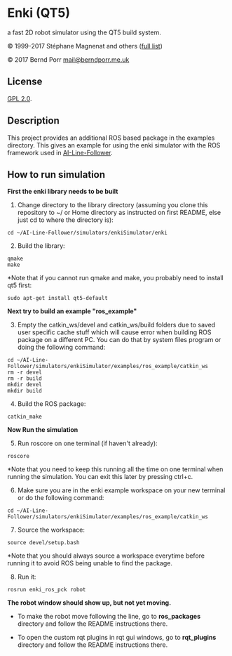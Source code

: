# Enki (QT5)

a fast 2D robot simulator using the QT5 build system.

© 1999-2017 Stéphane Magnenat and others ([full list](AUTHORS))

© 2017 Bernd Porr <mail@berndporr.me.uk>


## License

[GPL 2.0](LICENSE).

## Description
This project provides an additional ROS based package in the examples directory. This gives an example for using the enki simulator with the ROS framework used in [AI-Line-Follower](https://github.com/a2198699s/AI-Line-Follower).

## How to run simulation

__First the enki library needs to be built__

1. Change directory to the library directory (assuming you clone this repository to ~/ or Home directory as instructed on first README, else just cd to where the directory is):
```
cd ~/AI-Line-Follower/simulators/enkiSimulator/enki
```
2. Build the library:
```
qmake
make
```

*Note that if you cannot run qmake and make, you probably need to install qt5 first:
```
sudo apt-get install qt5-default
```

__Next try to build an example "ros_example"__

3. Empty the catkin_ws/devel and catkin_ws/build folders due to saved user specific cache stuff which will cause error when building ROS package on a different PC. You can do that by system files program or doing the following command:
```
cd ~/AI-Line-Follower/simulators/enkiSimulator/examples/ros_example/catkin_ws
rm -r devel
rm -r build
mkdir devel
mkdir build
```

4. Build the ROS package:
```
catkin_make
```

__Now Run the simulation__

5. Run roscore on one terminal (if haven't already):
```
roscore
```
*Note that you need to keep this running all the time on one terminal when running the simulation. You can exit this later by pressing ctrl+c.

6. Make sure you are in the enki example workspace on your new terminal or do the following command:
```
cd ~/AI-Line-Follower/simulators/enkiSimulator/examples/ros_example/catkin_ws
```
7. Source the workspace:
```
source devel/setup.bash
```
*Note that you should always source a workspace everytime before running it to avoid ROS being unable to find the package.

8. Run it:
```
rosrun enki_ros_pck robot
```

__The robot window should show up, but not yet moving.__

* To make the robot move following the line, go to __ros_packages__ directory and follow the README instructions there.

* To open the custom rqt plugins in rqt gui windows, go to __rqt_plugins__ directory and follow the README instructions there.
